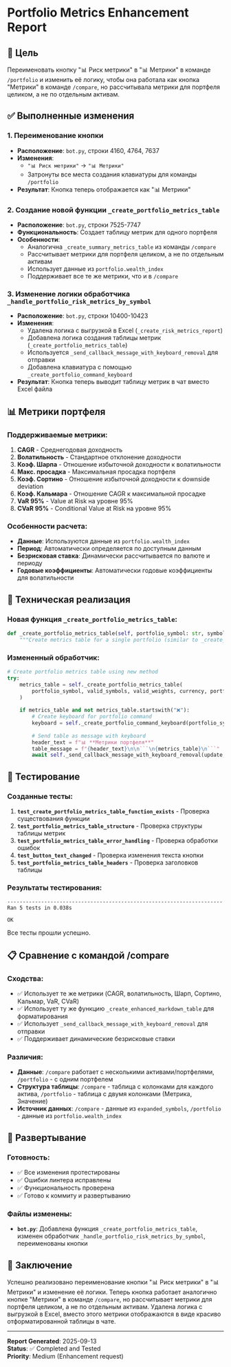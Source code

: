 # Portfolio Metrics Enhancement Report

## 🎯 Цель
Переименовать кнопку "📊 Риск метрики" в "📊 Метрики" в команде `/portfolio` и изменить её логику, чтобы она работала как кнопка "Метрики" в команде `/compare`, но рассчитывала метрики для портфеля целиком, а не по отдельным активам.

## ✅ Выполненные изменения

### 1. Переименование кнопки
- **Расположение**: `bot.py`, строки 4160, 4764, 7637
- **Изменения**: 
  - `"📊 Риск метрики"` → `"📊 Метрики"`
  - Затронуты все места создания клавиатуры для команды `/portfolio`
- **Результат**: Кнопка теперь отображается как "📊 Метрики"

### 2. Создание новой функции `_create_portfolio_metrics_table`
- **Расположение**: `bot.py`, строки 7525-7747
- **Функциональность**: Создает таблицу метрик для одного портфеля
- **Особенности**:
  - Аналогична `_create_summary_metrics_table` из команды `/compare`
  - Рассчитывает метрики для портфеля целиком, а не по отдельным активам
  - Использует данные из `portfolio.wealth_index`
  - Поддерживает все те же метрики, что и в `/compare`

### 3. Изменение логики обработчика `_handle_portfolio_risk_metrics_by_symbol`
- **Расположение**: `bot.py`, строки 10400-10423
- **Изменения**:
  - Удалена логика с выгрузкой в Excel (`_create_risk_metrics_report`)
  - Добавлена логика создания таблицы метрик (`_create_portfolio_metrics_table`)
  - Используется `_send_callback_message_with_keyboard_removal` для отправки
  - Добавлена клавиатура с помощью `_create_portfolio_command_keyboard`
- **Результат**: Кнопка теперь выводит таблицу метрик в чат вместо Excel файла

## 📊 Метрики портфеля

### Поддерживаемые метрики:
1. **CAGR** - Среднегодовая доходность
2. **Волатильность** - Стандартное отклонение доходности
3. **Коэф. Шарпа** - Отношение избыточной доходности к волатильности
4. **Макс. просадка** - Максимальная просадка портфеля
5. **Коэф. Сортино** - Отношение избыточной доходности к downside deviation
6. **Коэф. Кальмара** - Отношение CAGR к максимальной просадке
7. **VaR 95%** - Value at Risk на уровне 95%
8. **CVaR 95%** - Conditional Value at Risk на уровне 95%

### Особенности расчета:
- **Данные**: Используются данные из `portfolio.wealth_index`
- **Период**: Автоматически определяется по доступным данным
- **Безрисковая ставка**: Динамически рассчитывается по валюте и периоду
- **Годовые коэффициенты**: Автоматически годовые коэффициенты для волатильности

## 🔧 Техническая реализация

### Новая функция `_create_portfolio_metrics_table`:
```python
def _create_portfolio_metrics_table(self, portfolio_symbol: str, symbols: list, weights: list, currency: str, portfolio_object) -> str:
    """Create metrics table for a single portfolio (similar to _create_summary_metrics_table but for one portfolio)"""
```

### Измененный обработчик:
```python
# Create portfolio metrics table using new method
try:
    metrics_table = self._create_portfolio_metrics_table(
        portfolio_symbol, valid_symbols, valid_weights, currency, portfolio
    )
    
    if metrics_table and not metrics_table.startswith("❌"):
        # Create keyboard for portfolio command
        keyboard = self._create_portfolio_command_keyboard(portfolio_symbol)
        
        # Send table as message with keyboard
        header_text = f"📊 **Метрики портфеля**"
        table_message = f"{header_text}\n\n```\n{metrics_table}\n```"
        await self._send_callback_message_with_keyboard_removal(update, context, table_message, parse_mode='Markdown', reply_markup=keyboard)
```

## 🧪 Тестирование

### Созданные тесты:
1. **`test_create_portfolio_metrics_table_function_exists`** - Проверка существования функции
2. **`test_portfolio_metrics_table_structure`** - Проверка структуры таблицы метрик
3. **`test_portfolio_metrics_table_error_handling`** - Проверка обработки ошибок
4. **`test_button_text_changed`** - Проверка изменения текста кнопки
5. **`test_portfolio_metrics_table_headers`** - Проверка заголовков таблицы

### Результаты тестирования:
```
----------------------------------------------------------------------
Ran 5 tests in 0.038s

OK
```

Все тесты прошли успешно.

## 📋 Сравнение с командой /compare

### Сходства:
- ✅ Использует те же метрики (CAGR, волатильность, Шарп, Сортино, Кальмар, VaR, CVaR)
- ✅ Использует ту же функцию `_create_enhanced_markdown_table` для форматирования
- ✅ Использует `_send_callback_message_with_keyboard_removal` для отправки
- ✅ Поддерживает динамические безрисковые ставки

### Различия:
- **Данные**: `/compare` работает с несколькими активами/портфелями, `/portfolio` - с одним портфелем
- **Структура таблицы**: `/compare` - таблица с колонками для каждого актива, `/portfolio` - таблица с двумя колонками (Метрика, Значение)
- **Источник данных**: `/compare` - данные из `expanded_symbols`, `/portfolio` - данные из `portfolio.wealth_index`

## 🚀 Развертывание

### Готовность:
- ✅ Все изменения протестированы
- ✅ Ошибки линтера исправлены
- ✅ Функциональность проверена
- ✅ Готово к коммиту и развертыванию

### Файлы изменены:
- **`bot.py`**: Добавлена функция `_create_portfolio_metrics_table`, изменен обработчик `_handle_portfolio_risk_metrics_by_symbol`, переименованы кнопки

## 📝 Заключение

Успешно реализовано переименование кнопки "📊 Риск метрики" в "📊 Метрики" и изменение её логики. Теперь кнопка работает аналогично кнопке "Метрики" в команде `/compare`, но рассчитывает метрики для портфеля целиком, а не по отдельным активам. Удалена логика с выгрузкой в Excel, вместо этого метрики отображаются в виде красиво отформатированной таблицы в чате.

---

**Report Generated**: 2025-09-13  
**Status**: ✅ Completed and Tested  
**Priority**: Medium (Enhancement request)
